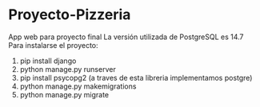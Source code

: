 # Proyecto-Pizzeria
App web para proyecto final
La versión utilizada de PostgreSQL es 14.7
Para instalarse el proyecto:
1. pip install django
2. python manage.py runserver
3. pip install psycopg2 (a traves de esta libreria implementamos postgre)
4. python manage.py makemigrations
5. python manage.py migrate
